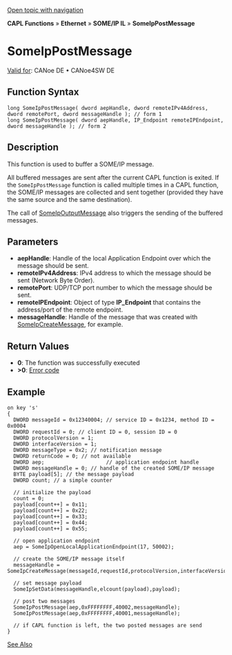 [Open topic with navigation](../../../../../../CANoeDEFamily.htm#Topics/CAPLFunctions/IP/SOMEIPIL/Functions/CAPLfunctionSomeIpPostMessage.md)

**CAPL Functions** » **Ethernet** » **SOME/IP IL** » **SomeIpPostMessage**

# SomeIpPostMessage

[Valid for](../../../../Shared/FeatureAvailability.md): CANoe DE • CANoe4SW DE

## Function Syntax

```plaintext
long SomeIpPostMessage( dword aepHandle, dword remoteIPv4Address, dword remotePort, dword messageHandle ); // form 1
long SomeIpPostMessage( dword aepHandle, IP_Endpoint remoteIPEndpoint, dword messageHandle ); // form 2
```

## Description

This function is used to buffer a SOME/IP message.

All buffered messages are sent after the current CAPL function is exited. If the `SomeIpPostMessage` function is called multiple times in a CAPL function, the SOME/IP messages are collected and sent together (provided they have the same source and the same destination).

The call of [SomeIpOutputMessage](CAPLfunctionSomeIpOutputMessage.md) also triggers the sending of the buffered messages.

## Parameters

- **aepHandle**: Handle of the local Application Endpoint over which the message should be sent.
- **remoteIPv4Address**: IPv4 address to which the message should be sent (Network Byte Order).
- **remotePort**: UDP/TCP port number to which the message should be sent.
- **remoteIPEndpoint**: Object of type **IP_Endpoint** that contains the address/port of the remote endpoint.
- **messageHandle**: Handle of the message that was created with [SomeIpCreateMessage](CAPLfunctionSomeIpCreateMessage.md), for example.

## Return Values

- **0**: The function was successfully executed
- **>0**: [Error code](../../CAPLfunctionsSOMEIPILErrorCodes.md)

## Example

```plaintext
on key 's'
{
  DWORD messageId = 0x12340004; // service ID = 0x1234, method ID = 0x0004
  DWORD requestId = 0; // client ID = 0, session ID = 0
  DWORD protocolVersion = 1;
  DWORD interfaceVersion = 1;
  DWORD messageType = 0x2; // notification message
  DWORD returnCode = 0; // not available
  DWORD aep;                    // application endpoint handle
  DWORD messageHandle = 0; // handle of the created SOME/IP message
  BYTE payload[5]; // the message payload
  DWORD count; // a simple counter

  // initialize the payload
  count = 0;
  payload[count++] = 0x11;
  payload[count++] = 0x22;
  payload[count++] = 0x33;
  payload[count++] = 0x44;
  payload[count++] = 0x55;

  // open application endpoint
  aep = SomeIpOpenLocalApplicationEndpoint(17, 50002);

  // create the SOME/IP message itself
  messageHandle = SomeIpCreateMessage(messageId,requestId,protocolVersion,interfaceVersion,messageType,returnCode);

  // set message payload
  SomeIpSetData(messageHandle,elcount(payload),payload);

  // post two messages
  SomeIpPostMessage(aep,0xFFFFFFFF,40002,messageHandle);
  SomeIpPostMessage(aep,0xFFFFFFFF,40001,messageHandle);

  // if CAPL function is left, the two posted messages are send
}
```

[See Also](javascript:void(0);)
```markdown